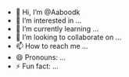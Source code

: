 - 👋 Hi, I’m @Aaboodk
- 👀 I’m interested in ...
- 🌱 I’m currently learning ...
- 💞️ I’m looking to collaborate on ...
- 📫 How to reach me ...
- 😄 Pronouns: ...
- ⚡ Fun fact: ...

<!---
Aaboodk/Aaboodk is a ✨ special ✨ repository because its `README.md` (this file) appears on your GitHub profile.
You can click the Preview link to take a look at your changes.
--->
